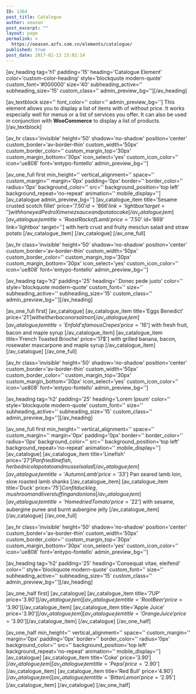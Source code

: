 ```yaml
---
ID: 1364
post_title: Catalogue
author: oeason
post_excerpt: ""
layout: page
permalink: >
  https://oeason.azfs.com.cn/elements/catalogue/
published: true
post_date: 2017-02-13 15:02:14
---
```

[av_heading tag='h1' padding='15' heading='Catalogue Element' color='custom-color-heading' style='blockquote modern-quote' custom_font='#000000' size='40' subheading_active='' subheading_size='15' custom_class='' admin_preview_bg=''][/av_heading]

[av_textblock size='' font_color='' color='' admin_preview_bg='']
This element allows you to display a list of items with of without price. It works especially well for menus or a list of services you offer. It can also be used in conjunction with <strong>WooCommerce</strong> to display a list of products.
[/av_textblock]

[av_hr class='invisible' height='50' shadow='no-shadow' position='center' custom_border='av-border-thin' custom_width='50px' custom_border_color='' custom_margin_top='30px' custom_margin_bottom='30px' icon_select='yes' custom_icon_color='' icon='ue808' font='entypo-fontello' admin_preview_bg='']

[av_one_full first min_height='' vertical_alignment='' space='' custom_margin='' margin='0px' padding='0px' border='' border_color='' radius='0px' background_color='' src='' background_position='top left' background_repeat='no-repeat' animation='' mobile_display='']
[av_catalogue admin_preview_bg='']
[av_catalogue_item title='Sesame crusted scotch fillet' price='7.50$' id='866' link='lightbox' target='']
with honeyed Pedro Ximenez sauce and potato cake
[/av_catalogue_item]
[av_catalogue_item title='Roast Rack of Lamb' price='7.50$' id='869' link='lightbox' target='']
with herb crust and fruity mesclun salad and straw potato
[/av_catalogue_item]
[/av_catalogue]
[/av_one_full]

[av_hr class='invisible' height='50' shadow='no-shadow' position='center' custom_border='av-border-thin' custom_width='50px' custom_border_color='' custom_margin_top='30px' custom_margin_bottom='30px' icon_select='yes' custom_icon_color='' icon='ue808' font='entypo-fontello' admin_preview_bg='']

[av_heading tag='h2' padding='25' heading=' Donec pede justo' color='' style='blockquote modern-quote' custom_font='' size='' subheading_active='' subheading_size='15' custom_class='' admin_preview_bg=''][/av_heading]

[av_one_full first]
[av_catalogue]
[av_catalogue_item title='Eggs Benedict' price='21$']
with either bacon or salmon
[/av_catalogue_item]
[av_catalogue_item title='Enfold’s famous Crepes' price='16$']
with fresh fruit, bacon and maple syrup
[/av_catalogue_item]
[av_catalogue_item title='French Toasted Brioche' price='17$']
with grilled banana, bacon, rosewater mascarpone and maple syrup
[/av_catalogue_item]
[/av_catalogue]
[/av_one_full]

[av_hr class='invisible' height='50' shadow='no-shadow' position='center' custom_border='av-border-thin' custom_width='50px' custom_border_color='' custom_margin_top='30px' custom_margin_bottom='30px' icon_select='yes' custom_icon_color='' icon='ue808' font='entypo-fontello' admin_preview_bg='']

[av_heading tag='h2' padding='25' heading='Lorem Ipsum' color='' style='blockquote modern-quote' custom_font='' size='' subheading_active='' subheading_size='15' custom_class='' admin_preview_bg=''][/av_heading]

[av_one_full first min_height='' vertical_alignment='' space='' custom_margin='' margin='0px' padding='0px' border='' border_color='' radius='0px' background_color='' src='' background_position='top left' background_repeat='no-repeat' animation='' mobile_display='']
[av_catalogue]
[av_catalogue_item title='Linefish' price='27$']
Pan fried line fish, herbed nicola potato and mussel salad
[/av_catalogue_item]
[av_catalogue_item title='Autumn Lamb' price='33$']
Pan seared lamb loin, slow roasted lamb shanks
[/av_catalogue_item]
[av_catalogue_item title='Duck' price='75$']
Confit duck leg, mushroom and liver stuffing and onions
[/av_catalogue_item]
[av_catalogue_item title='Homedried Tomato' price='22$']
with sesame, aubergine puree and burnt aubergine jelly
[/av_catalogue_item]
[/av_catalogue]
[/av_one_full]

[av_hr class='invisible' height='50' shadow='no-shadow' position='center' custom_border='av-border-thin' custom_width='50px' custom_border_color='' custom_margin_top='30px' custom_margin_bottom='30px' icon_select='yes' custom_icon_color='' icon='ue808' font='entypo-fontello' admin_preview_bg='']

[av_heading tag='h2' padding='25' heading='Consequat vitae, eleifend' color='' style='blockquote modern-quote' custom_font='' size='' subheading_active='' subheading_size='15' custom_class='' admin_preview_bg=''][/av_heading]

[av_one_half first]
[av_catalogue]
[av_catalogue_item title='7UP' price='3.90$'][/av_catalogue_item]
[av_catalogue_item title='Root Beer' price='3.90$'][/av_catalogue_item]
[av_catalogue_item title='Apple Juice' price='3.90$'][/av_catalogue_item]
[av_catalogue_item title='Orange Juice' price='3.90$'][/av_catalogue_item]
[/av_catalogue]
[/av_one_half]

[av_one_half min_height='' vertical_alignment='' space='' custom_margin='' margin='0px' padding='0px' border='' border_color='' radius='0px' background_color='' src='' background_position='top left' background_repeat='no-repeat' animation='' mobile_display='']
[av_catalogue]
[av_catalogue_item title='Coke' price='3.90$'][/av_catalogue_item]
[av_catalogue_item title='Pepsi' price='2.90$'][/av_catalogue_item]
[av_catalogue_item title='Red Bull' price='4.90$'][/av_catalogue_item]
[av_catalogue_item title='Bitter Lemon' price='2.95$'][/av_catalogue_item]
[/av_catalogue]
[/av_one_half]